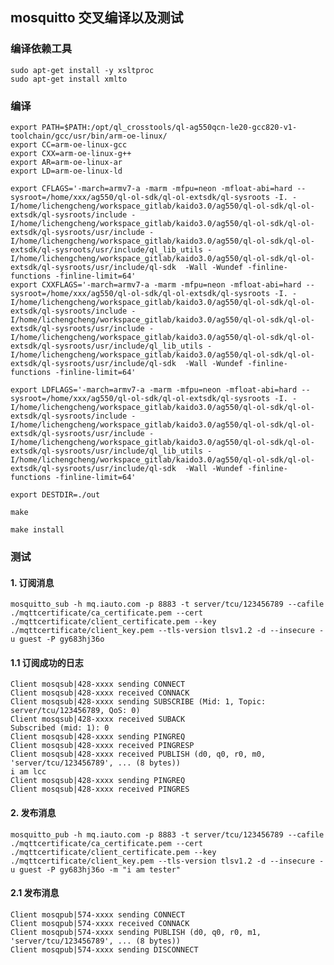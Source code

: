 ## mosquitto 交叉编译以及测试

 ### 编译依赖工具
 
    sudo apt-get install -y xsltproc
    sudo apt-get install xmlto

### 编译

    export PATH=$PATH:/opt/ql_crosstools/ql-ag550qcn-le20-gcc820-v1-toolchain/gcc/usr/bin/arm-oe-linux/
    export CC=arm-oe-linux-gcc
    export CXX=arm-oe-linux-g++
    export AR=arm-oe-linux-ar
    export LD=arm-oe-linux-ld

    export CFLAGS='-march=armv7-a -marm -mfpu=neon -mfloat-abi=hard --sysroot=/home/xxx/ag550/ql-ol-sdk/ql-ol-extsdk/ql-sysroots -I. -I/home/lichengcheng/workspace_gitlab/kaido3.0/ag550/ql-ol-sdk/ql-ol-extsdk/ql-sysroots/include -I/home/lichengcheng/workspace_gitlab/kaido3.0/ag550/ql-ol-sdk/ql-ol-extsdk/ql-sysroots/usr/include -I/home/lichengcheng/workspace_gitlab/kaido3.0/ag550/ql-ol-sdk/ql-ol-extsdk/ql-sysroots/usr/include/ql_lib_utils -I/home/lichengcheng/workspace_gitlab/kaido3.0/ag550/ql-ol-sdk/ql-ol-extsdk/ql-sysroots/usr/include/ql-sdk  -Wall -Wundef -finline-functions -finline-limit=64'
    export CXXFLAGS='-march=armv7-a -marm -mfpu=neon -mfloat-abi=hard --sysroot=/home/xxx/ag550/ql-ol-sdk/ql-ol-extsdk/ql-sysroots -I. -I/home/lichengcheng/workspace_gitlab/kaido3.0/ag550/ql-ol-sdk/ql-ol-extsdk/ql-sysroots/include -I/home/lichengcheng/workspace_gitlab/kaido3.0/ag550/ql-ol-sdk/ql-ol-extsdk/ql-sysroots/usr/include -I/home/lichengcheng/workspace_gitlab/kaido3.0/ag550/ql-ol-sdk/ql-ol-extsdk/ql-sysroots/usr/include/ql_lib_utils -I/home/lichengcheng/workspace_gitlab/kaido3.0/ag550/ql-ol-sdk/ql-ol-extsdk/ql-sysroots/usr/include/ql-sdk  -Wall -Wundef -finline-functions -finline-limit=64'

    export LDFLAGS='-march=armv7-a -marm -mfpu=neon -mfloat-abi=hard --sysroot=/home/xxx/ag550/ql-ol-sdk/ql-ol-extsdk/ql-sysroots -I. -I/home/lichengcheng/workspace_gitlab/kaido3.0/ag550/ql-ol-sdk/ql-ol-extsdk/ql-sysroots/include -I/home/lichengcheng/workspace_gitlab/kaido3.0/ag550/ql-ol-sdk/ql-ol-extsdk/ql-sysroots/usr/include -I/home/lichengcheng/workspace_gitlab/kaido3.0/ag550/ql-ol-sdk/ql-ol-extsdk/ql-sysroots/usr/include/ql_lib_utils -I/home/lichengcheng/workspace_gitlab/kaido3.0/ag550/ql-ol-sdk/ql-ol-extsdk/ql-sysroots/usr/include/ql-sdk  -Wall -Wundef -finline-functions -finline-limit=64'

    export DESTDIR=./out

    make

    make install
    

### 测试

#### 1. 订阅消息 
    mosquitto_sub -h mq.iauto.com -p 8883 -t server/tcu/123456789 --cafile ./mqttcertificate/ca_certificate.pem --cert ./mqttcertificate/client_certificate.pem --key ./mqttcertificate/client_key.pem --tls-version tlsv1.2 -d --insecure -u guest -P gy683hj36o
    
#### 1.1 订阅成功的日志
    
    Client mosqsub|428-xxxx sending CONNECT
    Client mosqsub|428-xxxx received CONNACK
    Client mosqsub|428-xxxx sending SUBSCRIBE (Mid: 1, Topic: server/tcu/123456789, QoS: 0)
    Client mosqsub|428-xxxx received SUBACK
    Subscribed (mid: 1): 0
    Client mosqsub|428-xxxx sending PINGREQ
    Client mosqsub|428-xxxx received PINGRESP
    Client mosqsub|428-xxxx received PUBLISH (d0, q0, r0, m0, 'server/tcu/123456789', ... (8 bytes))
    i am lcc
    Client mosqsub|428-xxxx sending PINGREQ
    Client mosqsub|428-xxxx received PINGRES


#### 2. 发布消息

    mosquitto_pub -h mq.iauto.com -p 8883 -t server/tcu/123456789 --cafile ./mqttcertificate/ca_certificate.pem --cert ./mqttcertificate/client_certificate.pem --key ./mqttcertificate/client_key.pem --tls-version tlsv1.2 -d --insecure -u guest -P gy683hj36o -m "i am tester"
    
    
#### 2.1 发布消息    

    Client mosqpub|574-xxxx sending CONNECT
    Client mosqpub|574-xxxx received CONNACK
    Client mosqpub|574-xxxx sending PUBLISH (d0, q0, r0, m1, 'server/tcu/123456789', ... (8 bytes))
    Client mosqpub|574-xxxx sending DISCONNECT
